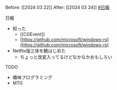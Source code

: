 Before: [[2024 03 22]]
After: [[2024 03 24]]
[#日報](日報/日報.md)

日報
- 知った
	- [[CGEvent]]
	- [https://github.com/microsoft/windows-rs](https://github.com/microsoft/windows-rs)
- Netflix版三体を観はじめた
	- ちょっと改変入ってるけどなかなかおもしろい

TODO
- 趣味プログラミング 
- MTG
